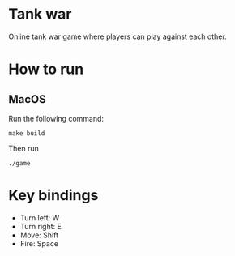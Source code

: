 # Tank war
Online tank war game where players can play against each other.
# How to run
## MacOS
Run the following command:
````
make build
````
Then run
````
./game
````
# Key bindings
* Turn left: W
* Turn right: E
* Move: Shift
* Fire: Space